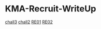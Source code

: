 # KMA-Recruit-WriteUp
[chall3](http://https://github.com/dungbn123/KMA-Recruit-WriteUp/blob/main/Chall3.md "chall3")
[chall2](http://https://github.com/dungbn123/KMA-Recruit-WriteUp/blob/main/Challenge2.md "chall2")
[RE01](http://https://github.com/dungbn123/KMA-Recruit-WriteUp/blob/main/RE01.md "RE01")
[RE02](http://https://github.com/dungbn123/KMA-Recruit-WriteUp/blob/main/RE02.md "RE02")
